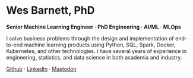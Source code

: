 # Wes Barnett, PhD

**Senior Machine Learning Engineer · PhD Engineering · AI/ML · MLOps**

I solve business problems through the design and implementation of end-to-end machine learning products using Python, SQL, Spark, Docker, Kubernetes, and other technologies. I have several years of experience in engineering, statistics, and data science in both academia and industry.

[Github](https://github.com/wesbarnett) · [LinkedIn](https://linkedin.com/in/wesbarnett) · <a rel="me" href="https://fosstodon.org/@barnett">Mastodon</a>
